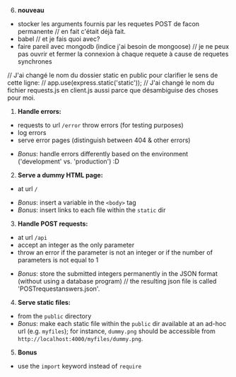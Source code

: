 6. **nouveau**
- stocker les arguments fournis par les requetes POST de facon permanente
// en fait c'était déjà fait.
- babel
// et je fais quoi avec?
- faire pareil avec mongodb (indice j'ai besoin de mongoose)
// je ne peux pas ouvrir et fermer la connexion à chaque requete à cause de requetes synchrones


// J'ai changé le nom du dossier static en public pour clarifier le sens de cette ligne:
//        app.use(express.static('static'));
// J'ai changé le nom du fichier requests.js en client.js aussi parce que désambiguise des choses pour moi.


1. **Handle errors:**
  - requests to url `/error` throw errors (for testing purposes)
  - log errors
  - serve error pages (distinguish between 404 & other errors)
  * *Bonus*: handle errors differently based on the environment ('development' vs. 'production') :D

2. **Serve a dummy HTML page:**
  - at url `/`
  * *Bonus*: insert a variable in the `<body>` tag
  * *Bonus*: insert links to each file within the `static` dir


3. **Handle POST requests:**
  - at url `/api`
  - accept an integer as the only parameter
  - throw an error if the parameter is not an integer or if the number of parameters is not equal to 1
  * *Bonus*: store the submitted integers permanently in the JSON format (without using a database program)
  // the resulting json file is called 'POSTrequestanswers.json'.


4. **Serve static files:**
  - from the `public` directory
  - *Bonus*: make each static file within the `public` dir available at an ad-hoc url (e.g. `myfiles`); for instance, `dummy.png` should be accessible from `http://localhost:4000/myfiles/dummy.png`.


5. **Bonus**
  * use the `import` keyword instead of `require`

